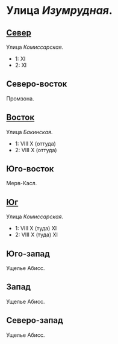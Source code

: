 # Улица *Изумрудная*.

## [Север](./560035.md)

Улица *Комиссарская*.

* 1:    XI
* 2:    XI

## Северо-восток

Промзона.

## [Восток](./590040.md)

Улица *Бакинская*.

* 1:    VIII    X (оттуда)
* 2:    VIII    X (оттуда)

## Юго-восток

Мерв-Касл.

## [Юг](./560060.md)

Улица *Комиссарская*.

* 1:    VIII    X (туда)    XI
* 2:    VIII    X (туда)    XI

## Юго-запад

Ущелье Абисс.

## Запад

Ущелье Абисс.

## Северо-запад

Ущелье Абисс.
